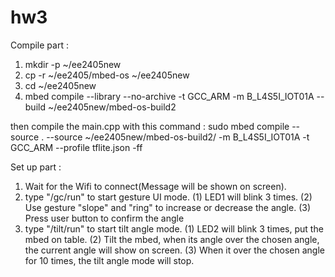 # hw3

Compile part : 
1. mkdir -p ~/ee2405new
2. cp -r ~/ee2405/mbed-os ~/ee2405new
3. cd ~/ee2405new
4. mbed compile --library --no-archive -t GCC_ARM -m B_L4S5I_IOT01A --build ~/ee2405new/mbed-os-build2

then compile the main.cpp with this command : 
sudo mbed compile --source . --source ~/ee2405new/mbed-os-build2/ -m B_L4S5I_IOT01A -t GCC_ARM --profile tflite.json -ff 

Set up part : 
1. Wait for the Wifi to connect(Message will be shown on screen).
2. type "/gc/run" to start gesture UI mode.
  (1) LED1 will blink 3 times.
  (2) Use gesture "slope" and "ring" to increase or decrease the angle.
  (3) Press user button to confirm the angle
3. type "/tilt/run" to start tilt angle mode.
  (1) LED2 will blink 3 times, put the mbed on table.
  (2) Tilt the mbed, when its angle over the chosen angle, the current angle will show on screen.
  (3) When it over the chosen angle for 10 times, the tilt angle mode will stop.

